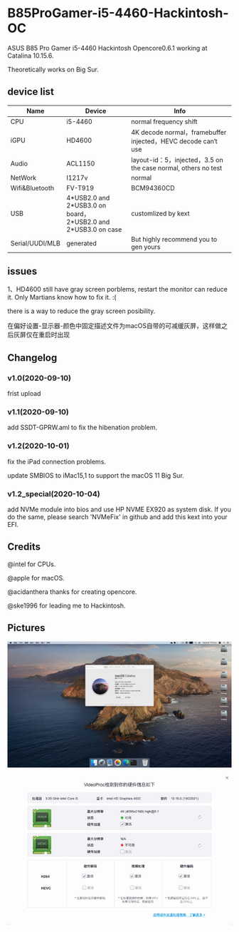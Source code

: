 # B85ProGamer-i5-4460-Hackintosh-OC
ASUS B85 Pro Gamer i5-4460 Hackintosh Opencore0.6.1 working at Catalina 10.15.6.

Theoretically works on Big Sur.

## device list
| Name            | Device                    | Info                                                         |
|-----------------|---------------------------|--------------------------------------------------------------|
| CPU             | i5-4460                                                      | normal frequency shift                                       |
| iGPU            | HD4600                                                       | 4K decode normal，framebuffer injected，HEVC decode can‘t use |
| Audio           | ACL1150                                                      | layout-id：5，injected，3.5 on the case normal, others no test |
| NetWork         | I1217v                                                       | normal                                                       |
| Wifi&Bluetooth  | FV-T919                                                      | BCM94360CD                                                   |
| USB             | 4\*USB2.0 and 2\*USB3.0 on board，<br />2\*USB2.0 and 2\*USB3.0 on case | customlized by kext                                          |
| Serial/UUDI/MLB | generated                                                    | But highly recommend you to gen yours                        |

## issues
1、HD4600 still have gray screen porblems, restart the monitor can reduce it. Only Martians know how to fix it. :(

there is a way to reduce the gray screen posibility.

在偏好设置-显示器-颜色中固定描述文件为macOS自带的可减缓灰屏，这样做之后灰屏仅在重启时出现

## Changelog
### v1.0(2020-09-10)
frist upload
### v1.1(2020-09-10)
add SSDT-GPRW.aml to fix the hibenation problem.
### v1.2(2020-10-01)
fix the iPad connection problems.

update SMBIOS to iMac15,1 to support the macOS 11 Big Sur.
### v1.2_special(2020-10-04)
add NVMe module into bios and use HP NVME EX920 as system disk.
If you do the same, please search 'NVMeFix' in github and add this kext into your EFI.

## Credits
@intel for CPUs.

@apple for macOS.

@acidanthera thanks for creating opencore.

@ske1996 for leading me to Hackintosh.

## Pictures
![img1](https://github.com/LiuLiujie/B85ProGamer-i5-4460-Hackintosh-OC/blob/master/pics/pic1.jpg)

![img2](https://github.com/LiuLiujie/B85ProGamer-i5-4460-Hackintosh-OC/blob/master/pics/pic2.jpg)

